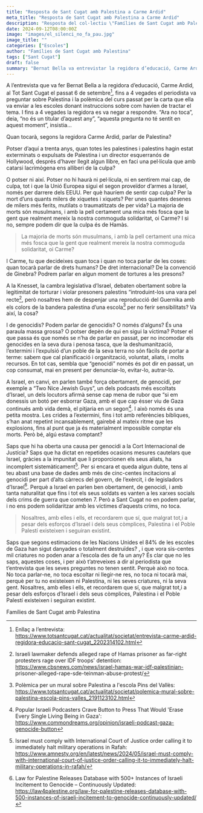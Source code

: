 ```yaml
---
title: "Resposta de Sant Cugat amb Palestina a Carme Ardid"
meta_title: "Resposta de Sant Cugat amb Palestina a Carme Ardid"
description: "Resposta del col·lectiu \"Famílies de Sant Cugat amb Palestina\" a l'entrevista el Tot Sant Cugat va fer a la regidora d'educació Carme Ardid, el 6 de setembre de 2024"
date: 2024-09-12T08:00:00Z
image: "images/el_silenci_no_fa_pau.jpg"
image_title: ""
categories: ["Escoles"]
author: "Famílies de Sant Cugat amb Palestina"
tags: ["Sant Cugat"]
draft: false
summary: "Bernat Bella va entrevistar la regidora d’educació, Carme Ardid, al Tot Sant Cugat el passat 6 de setembre1, fins a 4 vegades el periodista va preguntar sobre Palestina, i fins a 4 vegades la regidora es va negar a respondre. “Ara no toca”, deia, “no és un titular d’aquest any”, “aquesta pregunta no té sentit en aquest moment”, insistia..."
---
```


A l’entrevista que va fer Bernat Bella a la regidora d’educació, Carme Ardid, al Tot Sant Cugat el passat 6 de setembre[^1], fins a 4 vegades el periodista va preguntar sobre Palestina i la polèmica del curs passat per la carta que ella va enviar a les escoles donant instruccions sobre com havien de tractar el tema. I fins a 4 vegades la regidora es va negar a respondre. “Ara no toca”, deia, “no és un titular d’aquest any”, “aquesta pregunta no té sentit en aquest moment”, insistia...

Quan tocarà, segons la regidora Carme Ardid, parlar de Palestina?

Potser d’aquí a trenta anys, quan totes les palestines i palestins hagin estat exterminats o expulsats de Palestina i un director esquerranós de Hollywood, després d’haver llegit algun llibre, en faci una pel·lícula que amb catarsi lacrimògena ens alliberi de la culpa?

O potser ni així. Potser no hi haurà ni pel·lícula, ni en sentirem mai cap, de culpa, tot i que la Unió Europea sigui el segon proveïdor d’armes a Israel, només per darrere dels EEUU. Per què hauríem de sentir cap culpa? Per la mort d’uns quants milers de xiquetes i xiquets? Per unes quantes desenes de milers més ferits, mutilats o traumatitzats de per vida? La majoria de morts són musulmans, i amb la pell certament una mica més fosca que la gent que realment mereix la nostra commoguda solidaritat, oi Carme? I si no, sempre podem dir que la culpa és de Hamàs.

> La majoria de morts són musulmans, i amb la pell certament una mica més fosca que la gent que realment mereix la nostra commoguda solidaritat, oi Carme?

I Carme, tu que decideixes quan toca i quan no toca parlar de les coses: quan tocarà parlar de drets humans? De dret internacional? De la convenció de Ginebra? Podrem parlar en algun moment de tortures a les presons?

A la Knesset, la cambra legislativa d’Israel, debaten obertament sobre la legitimitat de torturar i violar presoners palestins “introduint-los una vara pel recte[^2], però nosaltres hem de despenjar una reproducció del Guernika amb els colors de la bandera palestina d’una escola[^3] per no ferir sensibilitats? Va així, la cosa?

I de genocidis? Podem parlar de genocidis? O només d’alguns? És una paraula massa grossa? O potser depèn de qui en sigui la víctima? Potser el que passa és que només se n’ha de parlar en passat, per no incomodar els genocides en la seva dura i penosa tasca, que la deshumanització, l’extermini i l’expulsió d’un poble de la seva terra no són fàcils de portar a terme: sabem que cal planificació i organització, voluntat, aliats, i molts recursos. En tot cas, sembla que “genocidi” només és pot dir en passat, un cop consumat, mai en present per denunciar-lo, evitar-lo, autrar-lo.

A Israel, en canvi, en parlen també força obertament, de genocidi, per exemple a “Two Nice Jewish Guys”, un dels podcasts més escoltats d’Israel, un dels locutors afirmà sense cap mena de rubor que “si em donessis un botó per esborrar Gaza, amb el que cap ésser viu de Gaza continués amb vida demà, el pitjaria en un segon[^4]. I això només és una petita mostra. Les crides a l’extermini, fins i tot amb referències bíbliques, s’han anat repetint incansablement, gairebé al mateix ritme que les explosions, fins al punt que ja és materialment impossible comptar els morts. Però bé, algú estava comptant?

Saps que hi ha oberta una causa per genocidi a la Cort Internacional de Justícia? Saps que ha dictat en repetides ocasions mesures cautelars que Israel, gràcies a la impunitat que li proporcionen els seus aliats, ha incomplert sistemàticament[^5]. Per si encara et queda algun dubte, tens al teu abast una base de dades amb més de cinc-centes incitacions al genocidi per part d’alts càrrecs del govern, de l’exèrcit, i de legisladors d’Israel[^6]. Perquè a Israel en parlen ben obertament, de genocidi, i amb tanta naturalitat que fins i tot els seus soldats es vanten a les xarxes socials dels crims de guerra que cometen 7. Però a Sant Cugat no en podem parlar, i no ens podem solidaritzar amb les víctimes d’aquests crims, no toca.

> Nosaltres, amb elles i ells, et recordarem que sí, que malgrat tot,i a pesar dels esforços d’Israel i dels seus còmplices, Palestina i el Poble Palestí existeixen i seguiran existint.

Saps que segons estimacions de les Nacions Unides el 84% de les escoles de Gaza han sigut danyades o totalment destruïdes? , i que vora sis-centes mil criatures no poden anar a l’escola des de fa un any? És clar que no les saps, aquestes coses, i per això t’atreveixes a dir al periodista que t’entrevista que les seves preguntes no tenen sentit. Perquè això no toca. No toca parlar-ne, no toca escoltar ni llegir-ne res, no toca ni tocarà mai, perquè per tu no existeixen ni Palestina, ni les seves criatures, ni la seva gent. Nosaltres, amb elles i ells, et recordarem que sí, que malgrat tot,i a pesar dels esforços d’Israel i dels seus còmplices, Palestina i el Poble Palestí existeixen i seguiran existint.

Famílies de Sant Cugat amb Palestina

[^1]: Enllaç a l’entrevista: https://www.totsantcugat.cat/actualitat/societat/entrevista-carme-ardid-regidora-educacio-sant-cugat_2202314102.html
[^2]: Israeli lawmaker defends alleged rape of Hamas prisoner as far-right protesters rage over IDF troops' detention: https://www.cbsnews.com/news/israel-hamas-war-idf-palestinian- prisoner-alleged-rape-sde-teinman-abuse-protest/
[^3]: Polèmica per un mural sobre Palestina a l'escola Pins del Vallès: https://www.totsantcugat.cat/actualitat/societat/polemica-mural-sobre-palestina-escola-pins-valles_2191123102.html
[^4]: Popular Israeli Podcasters Crave Button to Press That Would 'Erase Every Single Living Being in Gaza': https://www.commondreams.org/opinion/israeli-podcast-gaza-genocide-button
[^5]: Israel must comply with International Court of Justice order calling it to immediately halt military operations in Rafah: https://www.amnesty.org/en/latest/news/2024/05/israel-must-comply-with-international-court-of-justice-order-calling-it-to-immediately-halt-military-operations-in-rafah/
[^6]: Law for Palestine Releases Database with 500+ Instances of Israeli Incitement to Genocide – Continuously Updated: https://law4palestine.org/law-for-palestine-releases-database-with-500-instances-of-israeli-incitement-to-genocide-continuously-updated/
[^7]: The Era Of War Crime Influencers - https://www.youtube.com/watch?v=X8GuuilC9_Y
